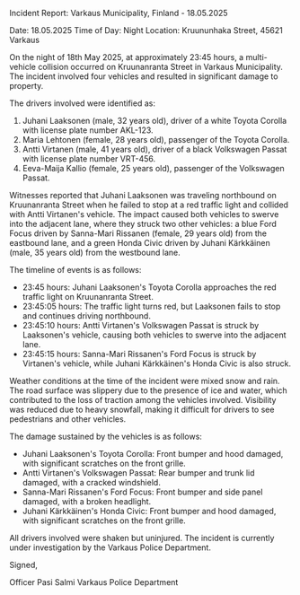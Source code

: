 Incident Report: Varkaus Municipality, Finland - 18.05.2025

Date: 18.05.2025
Time of Day: Night
Location: Kruununhaka Street, 45621 Varkaus

On the night of 18th May 2025, at approximately 23:45 hours, a multi-vehicle collision occurred on Kruunanranta Street in Varkaus Municipality. The incident involved four vehicles and resulted in significant damage to property.

The drivers involved were identified as:

1. Juhani Laaksonen (male, 32 years old), driver of a white Toyota Corolla with license plate number AKL-123.
2. Maria Lehtonen (female, 28 years old), passenger of the Toyota Corolla.
3. Antti Virtanen (male, 41 years old), driver of a black Volkswagen Passat with license plate number VRT-456.
4. Eeva-Maija Kallio (female, 25 years old), passenger of the Volkswagen Passat.

Witnesses reported that Juhani Laaksonen was traveling northbound on Kruunanranta Street when he failed to stop at a red traffic light and collided with Antti Virtanen's vehicle. The impact caused both vehicles to swerve into the adjacent lane, where they struck two other vehicles: a blue Ford Focus driven by Sanna-Mari Rissanen (female, 29 years old) from the eastbound lane, and a green Honda Civic driven by Juhani Kärkkäinen (male, 35 years old) from the westbound lane.

The timeline of events is as follows:

* 23:45 hours: Juhani Laaksonen's Toyota Corolla approaches the red traffic light on Kruunanranta Street.
* 23:45:05 hours: The traffic light turns red, but Laaksonen fails to stop and continues driving northbound.
* 23:45:10 hours: Antti Virtanen's Volkswagen Passat is struck by Laaksonen's vehicle, causing both vehicles to swerve into the adjacent lane.
* 23:45:15 hours: Sanna-Mari Rissanen's Ford Focus is struck by Virtanen's vehicle, while Juhani Kärkkäinen's Honda Civic is also struck.

Weather conditions at the time of the incident were mixed snow and rain. The road surface was slippery due to the presence of ice and water, which contributed to the loss of traction among the vehicles involved. Visibility was reduced due to heavy snowfall, making it difficult for drivers to see pedestrians and other vehicles.

The damage sustained by the vehicles is as follows:

* Juhani Laaksonen's Toyota Corolla: Front bumper and hood damaged, with significant scratches on the front grille.
* Antti Virtanen's Volkswagen Passat: Rear bumper and trunk lid damaged, with a cracked windshield.
* Sanna-Mari Rissanen's Ford Focus: Front bumper and side panel damaged, with a broken headlight.
* Juhani Kärkkäinen's Honda Civic: Front bumper and hood damaged, with significant scratches on the front grille.

All drivers involved were shaken but uninjured. The incident is currently under investigation by the Varkaus Police Department.

Signed,

Officer Pasi Salmi
Varkaus Police Department